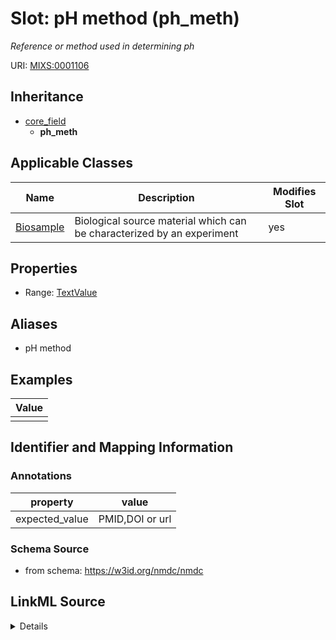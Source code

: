 # Slot: pH method (ph_meth)


_Reference or method used in determining ph_



URI: [MIXS:0001106](https://w3id.org/mixs/0001106)




## Inheritance

* [core_field](core_field.md)
    * **ph_meth**





## Applicable Classes

| Name | Description | Modifies Slot |
| --- | --- | --- |
[Biosample](Biosample.md) | Biological source material which can be characterized by an experiment |  yes  |







## Properties

* Range: [TextValue](TextValue.md)



## Aliases


* pH method




## Examples

| Value |
| --- |
|  |

## Identifier and Mapping Information





### Annotations

| property | value |
| --- | --- |
| expected_value | PMID,DOI or url || occurrence | 1 |



### Schema Source


* from schema: https://w3id.org/nmdc/nmdc




## LinkML Source

<details>
```yaml
name: ph_meth
annotations:
  expected_value:
    tag: expected_value
    value: PMID,DOI or url
  occurrence:
    tag: occurrence
    value: '1'
description: Reference or method used in determining ph
title: pH method
examples:
- value: ''
from_schema: https://w3id.org/nmdc/nmdc
aliases:
- pH method
rank: 1000
is_a: core field
string_serialization: '{PMID}|{DOI}|{URL}'
slot_uri: MIXS:0001106
multivalued: false
alias: ph_meth
domain_of:
- Biosample
range: TextValue

```
</details>